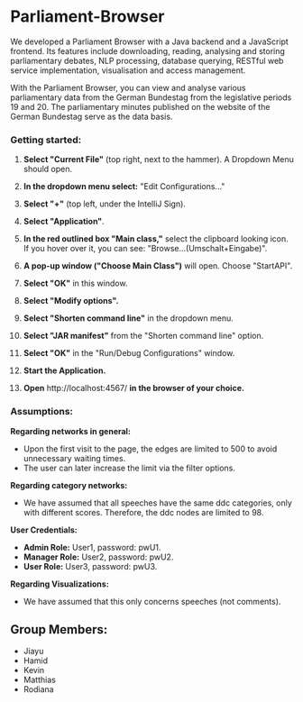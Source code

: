 # Parliament-Browser

We developed a Parliament Browser with a Java backend and a JavaScript frontend. Its features include downloading, reading, analysing and storing parliamentary debates, NLP processing, database querying, RESTful web service implementation, visualisation and access management.

With the Parliament Browser, you can view and analyse various parliamentary data from the German Bundestag from the legislative periods 19 and 20. The parliamentary minutes published on the website of the German Bundestag serve as the data basis.

### Getting started:

1. **Select "Current File"** (top right, next to the hammer). A Dropdown Menu should open.

2. **In the dropdown menu select:** "Edit Configurations..."

3. **Select "+"** (top left, under the IntelliJ Sign).

4. **Select "Application"**.

5. **In the red outlined box "Main class,"** select the clipboard looking icon. If you hover over it, you can see: "Browse...(Umschalt+Eingabe)".

6. **A pop-up window ("Choose Main Class")** will open. Choose "StartAPI".

7. **Select "OK"** in this window.

8. **Select "Modify options".**

9. **Select "Shorten command line"** in the dropdown menu.

10. **Select "JAR manifest"** from the "Shorten command line" option.

11. **Select "OK"** in the "Run/Debug Configurations" window.

12. **Start the Application.**

13. **Open** http://localhost:4567/ **in the browser of your choice.**

### Assumptions:

**Regarding networks in general:**
- Upon the first visit to the page, the edges are limited to 500 to avoid unnecessary waiting times. 
- The user can later increase the limit via the filter options.

**Regarding category networks:**
- We have assumed that all speeches have the same ddc categories, only with different scores. Therefore, the ddc nodes are limited to 98.

**User Credentials:**
- **Admin Role:** User1, password: pwU1.
- **Manager Role:** User2, password: pwU2.
- **User Role:** User3, password: pwU3.

**Regarding Visualizations:**
- We have assumed that this only concerns speeches (not comments).

## Group Members:
- Jiayu
- Hamid
- Kevin
- Matthias
- Rodiana
